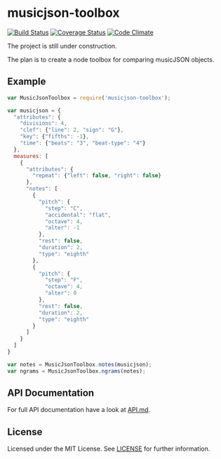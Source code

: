 # musicjson-toolbox

[![Build Status](https://travis-ci.org/freakimkaefig/musicjson-toolbox.svg?branch=master)](https://travis-ci.org/freakimkaefig/musicjson-toolbox)
[![Coverage Status](https://coveralls.io/repos/github/freakimkaefig/musicjson-toolbox/badge.svg?branch=master)](https://coveralls.io/github/freakimkaefig/musicjson-toolbox?branch=master)
[![Code Climate](https://codeclimate.com/github/freakimkaefig/musicjson-toolbox/badges/gpa.svg)](https://codeclimate.com/github/freakimkaefig/musicjson-toolbox)

The project is still under construction.

The plan is to create a node toolbox for comparing musicJSON objects.

## Example
```javascript
var MusicJsonToolbox = require('musicjson-toolbox');

var musicjson = {
  "attributes": {
    "divisions": 4,
    "clef": {"line": 2, "sign": "G"},
    "key": {"fifths": -1},
    "time": {"beats": "3", "beat-type": "4"}
  },
  measures: [
    {
      "attributes": {
        "repeat": {"left": false, "right": false}
      },
      "notes": [
        {
          "pitch": {
            "step": "C",
            "accidental": "flat",
            "octave": 4,
            "alter": -1
          },
          "rest": false,
          "duration": 2,
          "type": "eighth"
        },
        {
          "pitch": {
            "step": "F",
            "octave": 4,
            "alter": 0
          },
          "rest": false,
          "duration": 2,
          "type": "eighth"
        }
      ]
    }
  ]
}

var notes = MusicJsonToolbox.notes(musicjson);
var ngrams = MusicJsonToolbox.ngrams(notes);
```

## API Documentation
For full API documentation have a look at [API.md](API.md).

## License
Licensed under the MIT License. See [LICENSE](LICENSE) for further information.